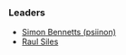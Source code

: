 ### Leaders
* [Simon Bennetts (psiinon)](mailto:psiinon@gmail.com)
* [Raul Siles](mailto:raul@raulsiles.com)
